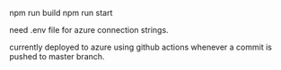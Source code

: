 npm run build
npm run start

need .env file for azure connection strings. 

currently deployed to azure using github actions whenever a commit is pushed to master branch. 

